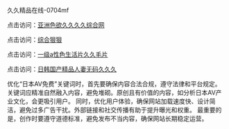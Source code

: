 久久精品在线-0704mf

点击访问：<a href="https://fdhf-454.pages.dev/">亚洲色欲久久久久综合网</a>

点击访问：<a href="https://bered.pages.dev/">综合狠狠</a>

点击访问：<a href="https://rtj-3zo.pages.dev/">一级a性色生活片久久毛片</a>

点击访问：<a href="https://vassv.pages.dev/">日韩国产精品人妻无码久久久</a>

优化“日本AV免费”关键词时，首先要确保内容合法合规，遵守法律和平台规定。关键词应精准自然融入内容，避免堆砌。原创且有价值的内容，如分析日本AV产业文化，会更吸引用户。
同时，优化用户体验，确保网站加载速度快、设计简洁，避免过多广告干扰。外部链接和社交传播有助于提升曝光和权重。
最重要的是，创作时要遵守道德标准，避免发布不当内容，确保网站长期稳定运营。

<span style="display:none;">[Canonical link](https://github.com/vv20250704/vv10 ）</span>


